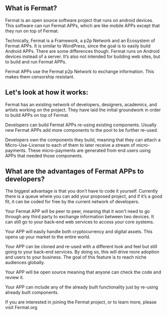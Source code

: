 

## What is Fermat?

Fermat is an open source software project that runs on android devices. This software can run Fermat APPs, which are like mobile APPs except that they run on top of Fermat. 

Technically, Fermat is a Framework, a p2p Network and an Ecosystem of Fermat APPs.  It is similar to WordPress, since the goal is to easily build Android APPs.  There are some differences though.  Fermat runs on Android devices instead of a server. It’s also not intended for building web sites, but to build and run Fermat APPs.

Fermat APPs use the Fermat p2p Network to exchange information. This makes them censorship resistant. 


## Let's look at how it works:

Fermat has an existing network of developers, designers, academics, and artists working on the project.  They have laid the initial groundwork in order to build APPs on top of Fermat.

Developers can build Fermat APPs re-using existing components.  Usually new Fermat APPs add more components to the pool to be further re-used.

Developers own the components they build, meaning that they can attach a Micro-Use-License to each of them to later receive a stream of micro-payments. These micro-payments are generated from end users using APPs that needed those components.

## What are the advantages of Fermat APPs to developers?

The biggest advantage is that you don't have to code it yourself. Currently there is a queue where you can add your proposed project, and if it’s a good fit, it can be coded for free by the current network of developers.

Your Fermat APP will be peer to peer, meaning that it won't need to go through any third party to exchange information between two devices. It can still go to your back-end web services to access your core systems.

Your APP will easily handle both cryptocurrency and digital assets. This opens up your market to the entire world.

Your APP can be cloned and re-used with a different look and feel but still going to your back-end services.  By doing so, this will drive more adoption and users to your business.  The goal of this feature is to reach niche audiences globally.

Your APP will be open source meaning that anyone can check the code and review it.

Your APP can include any of the already built functionality just by re-using already built components.

If you are interested in joining the Fermat project, or to learn more, please visit Fermat.org


